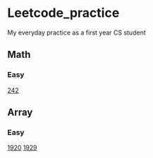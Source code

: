 # Leetcode_practice
My everyday practice as a first year CS student 
## Math
### Easy
[242](/leetcode2.ipynb)
## Array
### Easy
[1920](/leetcode1920.ipynb)
[1929](/leetcode1929.ipynb)

